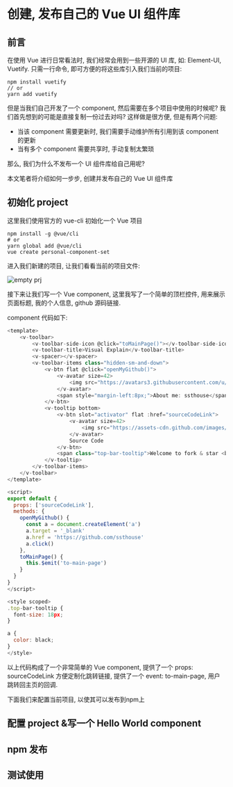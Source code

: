 # 创建, 发布自己的 Vue UI 组件库

## 前言

在使用 Vue 进行日常看法时, 我们经常会用到一些开源的 UI 库, 如: Element-UI, Vuetify. 只需一行命令, 即可方便的将这些库引入我们当前的项目:

```shell
npm install vuetify
// or
yarn add vuetify
```

但是当我们自己开发了一个 component, 然后需要在多个项目中使用的时候呢? 我们首先想到的可能是直接复制一份过去对吗? 这样做是很方便, 但是有两个问题:

- 当该 component 需要更新时, 我们需要手动维护所有引用到该 component 的更新
- 当有多个 component 需要共享时, 手动复制太繁琐

那么, 我们为什么不发布一个 UI 组件库给自己用呢?

本文笔者将介绍如何一步步, 创建并发布自己的 Vue UI 组件库

## 初始化 project

这里我们使用官方的 vue-cli 初始化一个 Vue 项目

```shell
npm install -g @vue/cli
# or
yarn global add @vue/cli
vue create personal-component-set
```

进入我们新建的项目, 让我们看看当前的项目文件:

![empty prj](https://raw.githubusercontent.com/ssthouse/d3-blog/master/create-own-vue-library/img/empty_prj.png)

接下来让我们写一个 Vue component, 这里我写了一个简单的顶栏控件, 用来展示页面标题, 我的个人信息, github 源码链接.

component 代码如下:

```javascript
<template>
    <v-toolbar>
        <v-toolbar-side-icon @click="toMainPage()"></v-toolbar-side-icon>
        <v-toolbar-title>Visual Explain</v-toolbar-title>
        <v-spacer></v-spacer>
        <v-toolbar-items class="hidden-sm-and-down">
            <v-btn flat @click="openMyGithub()">
                <v-avatar size=42>
                    <img src="https://avatars3.githubusercontent.com/u/10973821?s=460&v=4">
                </v-avatar>
                <span style="margin-left:8px;">About me: ssthouse</span>
            </v-btn>
            <v-tooltip bottom>
                <v-btn slot="activator" flat :href="sourceCodeLink">
                    <v-avatar size=42>
                        <img src="https://assets-cdn.github.com/images/modules/logos_page/GitHub-Mark.png">
                    </v-avatar>
                    Source Code
                </v-btn>
                <span class="top-bar-tooltip">Welcome to fork & star <br/> ; )</span>
            </v-tooltip>
        </v-toolbar-items>
    </v-toolbar>
</template>

<script>
export default {
  props: ['sourceCodeLink'],
  methods: {
    openMyGithub() {
      const a = document.createElement('a')
      a.target = '_blank'
      a.href = 'https://github.com/ssthouse'
      a.click()
    },
    toMainPage() {
      this.$emit('to-main-page')
    }
  }
}
</script>

<style scoped>
.top-bar-tooltip {
  font-size: 18px;
}

a {
  color: black;
}
</style>
```

以上代码构成了一个非常简单的 Vue component, 提供了一个 props: sourceCodeLink 方便定制化跳转链接, 提供了一个 event: to-main-page, 用户跳转回主页的回调.

下面我们来配置当前项目, 以使其可以发布到npm上

## 配置 project &写一个 Hello World component

## npm 发布

## 测试使用
